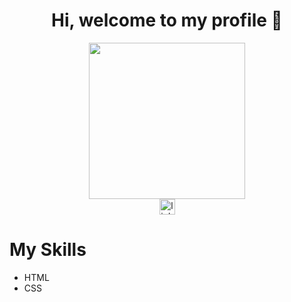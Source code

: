 <h1 align="center">Hi, welcome to my profile 👋</h1>
<div align="center">
  <img src="https://i.pinimg.com/originals/4d/58/ee/4d58ee3a092e554d6fd6dd29628565ba.gif" width="250px"> 
</div>

<div align="center">
<a href= "https://www.linkedin.com/in/litzisanchez/" target="_blank"> <img src="https://img.shields.io/static/v1?message=LinkedIn&logo=linkedin&label=&color=0077B5&logoColor=white&labelColor=&style=for-the-badge" height="25" alt="linkedin logo"  /> </a>
</div>

<h1>My Skills</h1>
<ul>
  <li>HTML</li>
  <li>CSS</li>
</ul>
